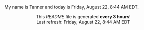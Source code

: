 My name is Tanner and today is Friday, August 22, 8:44 AM EDT.

<p align="center">This <i>README</i> file is generated <b>every 3 hours</b>!</br>Last refresh: Friday, August 22, 8:44 AM EDT<br /></p>
